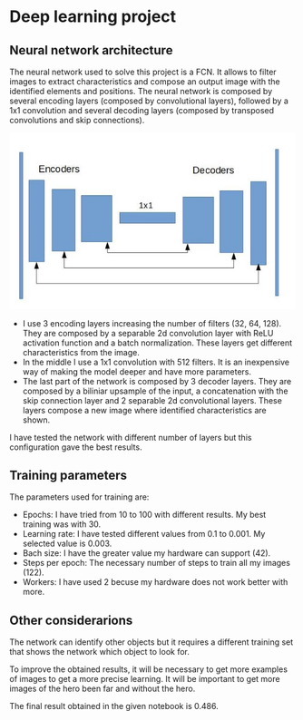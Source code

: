 # Deep learning project


## Neural network architecture

The neural network used to solve this project is a FCN. It allows to filter images to extract characteristics and compose an output image with the identified elements and positions. The neural network is composed by several encoding layers (composed by convolutional layers), followed by a 1x1 convolution and several decoding layers (composed by transposed convolutions and skip connections).

![image1](./images/FCN.jpg)

 * I use 3 encoding layers increasing the number of filters (32, 64, 128). They are composed by a separable 2d convolution layer with ReLU activation function and a batch normalization. These layers get different characteristics from the image.
 * In the middle I use a 1x1 convolution with 512 filters. It is an inexpensive way of making the model deeper and have more parameters.
 * The last part of the network is composed by 3 decoder layers. They are composed by a biliniar upsample of the input, a concatenation with the skip connection layer and 2 separable 2d convolutional layers. These layers compose a new image where identified characteristics are shown.
 
 I have tested the network with different number of layers but this configuration gave the best results.
 
## Training parameters
 
 The parameters used for training are:
 * Epochs: I have tried from 10 to 100 with different results. My best training was with 30.
 * Learning rate: I have tested different values from 0.1 to 0.001. My selected value is 0.003.
 * Bach size: I have the greater value my hardware can support (42).
 * Steps per epoch: The necessary number of steps to train all my images (122).
 * Workers: I have used 2 becuse my hardware does not work better with more.
 
 
## Other considerarions

The network can identify other objects but it requires a different training set that shows the network which object to look for.

To improve the obtained results, it will be necessary to get more examples of images to get a more precise learning. It will be important to get more images of the hero been far and without the hero.

The final result obtained in the given notebook is 0.486.
